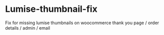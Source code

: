 # Lumise-thumbnail-fix
Fix for missing lumise thumbnails on woocommerce thank you page / order details / admin / email
